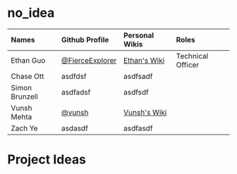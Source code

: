 # no_idea 
| Names | Github Profile | Personal Wikis | Roles | 
| :--- | :--- | :--- | :--- | 
| Ethan Guo  | [@FierceExplorer](https://github.com/FierceExplorer) | [Ethan's Wiki](https://github.com/FierceExplorer/no_idea/wiki/Ethan-Guo-Personal-Wiki) | Technical Officer |
| Chase Ott | asdfdsf | asdfsadf | 
| Simon Brunzell |  asdfadsf | asdfsdf | 
| Vunsh Mehta | [@vunsh](https://github.com/vunsh) | [Vunsh's Wiki](https://github.com/FierceExplorer/no_idea/wiki/Vunsh's-personal-wiki) |
| Zach Ye |  asdasdf | asdfasdf | 


# Project Ideas 
